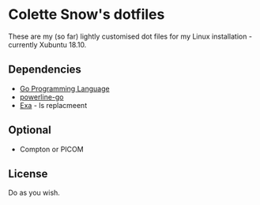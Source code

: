# Colette Snow's dotfiles

These are my (so far) lightly customised dot files for my Linux installation - currently Xubuntu 18.10.

## Dependencies
* [Go Programming Language](https://golang.org/)
* [powerline-go](https://github.com/justjanne/powerline-go#installation)
* [Exa](https://github.com/ogham/exa) - ls replacmeent

## Optional
* Compton or PICOM

## License
Do as you wish.
